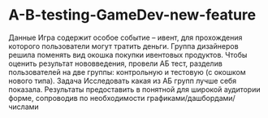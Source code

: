 # A-B-testing-GameDev-new-feature
Данные  Игра содержит особое событие – ивент, для прохождения которого пользователи могут тратить деньги. Группа дизайнеров решила поменять вид окошка покупки ивентовых продуктов. Чтобы оценить результат нововведения, провели АБ тест, разделив пользователей на две группы: контрольную и тестовую (с окошком нового типа).  Задача Исследовать какая из АБ групп лучше себя показала. Результаты предоставить в понятной для широкой аудитории форме, сопроводив по необходимости графиками/дашбордами/числами
